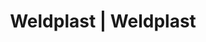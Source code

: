 ---
Filename: "eshop-products-variant423"
Link: "file:/Users/vinayakpatel/Downloads/www.weldplast.cz/eshop_products_compare/add/eshop-products-variant423"
product_name: "null"
product_id: "null"
title: "Weldplast | Weldplast"
product_desc: ""
product_specs: ""
product_downloads: ""
href: ""
p_desc_2: ""
accessories: ""
similar_products: ""
---